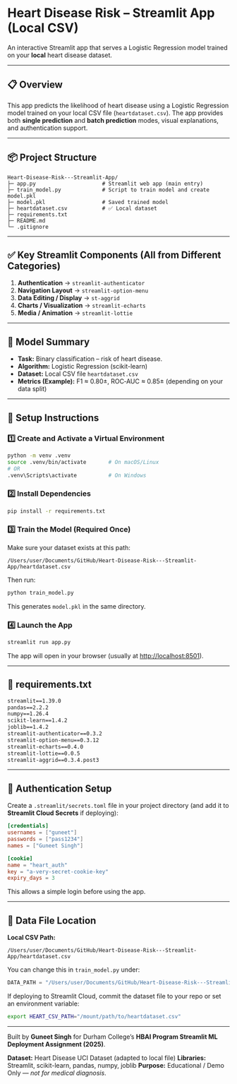 # Heart Disease Risk – Streamlit App (Local CSV)

An interactive Streamlit app that serves a Logistic Regression model trained on your **local** heart disease dataset.

---

## 📋 Overview

This app predicts the likelihood of heart disease using a Logistic Regression model trained on your local CSV file (`heartdataset.csv`). The app provides both **single prediction** and **batch prediction** modes, visual explanations, and authentication support.

---

## 📦 Project Structure

```
Heart-Disease-Risk---Streamlit-App/
├─ app.py                     # Streamlit web app (main entry)
├─ train_model.py             # Script to train model and create model.pkl
├─ model.pkl                  # Saved trained model
├─ heartdataset.csv           # ✅ Local dataset
├─ requirements.txt
├─ README.md
└─ .gitignore
```

---

## ✅ Key Streamlit Components (All from Different Categories)

1. **Authentication** → `streamlit-authenticator`
2. **Navigation Layout** → `streamlit-option-menu`
3. **Data Editing / Display** → `st-aggrid`
4. **Charts / Visualization** → `streamlit-echarts`
5. **Media / Animation** → `streamlit-lottie`

---

## 🧠 Model Summary

* **Task:** Binary classification – risk of heart disease.
* **Algorithm:** Logistic Regression (scikit-learn)
* **Dataset:** Local CSV file `heartdataset.csv`
* **Metrics (Example):** F1 ≈ 0.80±, ROC‑AUC ≈ 0.85± (depending on your data split)

---

## 🔧 Setup Instructions

### 1️⃣ Create and Activate a Virtual Environment

```bash
python -m venv .venv
source .venv/bin/activate       # On macOS/Linux
# OR
.venv\Scripts\activate          # On Windows
```

### 2️⃣ Install Dependencies

```bash
pip install -r requirements.txt
```

### 3️⃣ Train the Model (Required Once)

Make sure your dataset exists at this path:

```
/Users/user/Documents/GitHub/Heart-Disease-Risk---Streamlit-App/heartdataset.csv
```

Then run:

```bash
python train_model.py
```

This generates `model.pkl` in the same directory.

### 4️⃣ Launch the App

```bash
streamlit run app.py
```

The app will open in your browser (usually at [http://localhost:8501](http://localhost:8501)).

---

## 🧾 requirements.txt

```txt
streamlit==1.39.0
pandas==2.2.2
numpy==1.26.4
scikit-learn==1.4.2
joblib==1.4.2
streamlit-authenticator==0.3.2
streamlit-option-menu==0.3.12
streamlit-echarts==0.4.0
streamlit-lottie==0.0.5
streamlit-aggrid==0.3.4.post3
```

---

## 🔐 Authentication Setup

Create a `.streamlit/secrets.toml` file in your project directory (and add it to **Streamlit Cloud Secrets** if deploying):

```toml
[credentials]
usernames = ["guneet"]
passwords = ["pass1234"]
names = ["Guneet Singh"]

[cookie]
name = "heart_auth"
key = "a-very-secret-cookie-key"
expiry_days = 3
```

This allows a simple login before using the app.

---

## 💾 Data File Location

**Local CSV Path:**

```
/Users/user/Documents/GitHub/Heart-Disease-Risk---Streamlit-App/heartdataset.csv
```

You can change this in `train_model.py` under:

```python
DATA_PATH = "/Users/user/Documents/GitHub/Heart-Disease-Risk---Streamlit-App/heartdataset.csv"
```

If deploying to Streamlit Cloud, commit the dataset file to your repo or set an environment variable:

```bash
export HEART_CSV_PATH="/mount/path/to/heartdataset.csv"
```

---



Built by **Guneet Singh** for Durham College’s **HBAI Program Streamlit ML Deployment Assignment (2025)**.

**Dataset:** Heart Disease UCI Dataset (adapted to local file)
**Libraries:** Streamlit, scikit-learn, pandas, numpy, joblib
**Purpose:** Educational / Demo Only — *not for medical diagnosis*.
